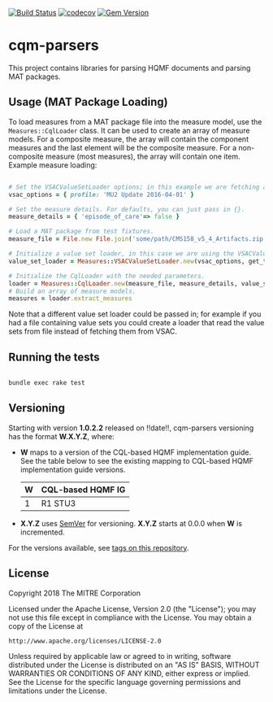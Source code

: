 [![Build Status](https://travis-ci.com/projecttacoma/cqm-parsers.svg?branch=master)](https://travis-ci.com/projecttacoma/cqm-parsers)
[![codecov](https://codecov.io/gh/projecttacoma/cqm-parsers/branch/master/graph/badge.svg)](https://codecov.io/gh/projecttacoma/cqm-parsers)
[![Gem Version](https://badge.fury.io/rb/cqm-parsers.svg)](https://badge.fury.io/rb/cqm-parsers)

# cqm-parsers

This project contains libraries for parsing HQMF documents and parsing MAT packages.

## Usage (MAT Package Loading)

To load measures from a MAT package file into the measure model, use the `Measures::CqlLoader` class. It can be used to create an array of measure models. For a composite measure, the array will contain the component measures and the last element will be the composite measure. For a non-composite measure (most measures), the array will contain one item.
Example measure loading:

```ruby

# Set the VSACValueSetLoader options; in this example we are fetching a specific profile.
vsac_options = { profile: 'MU2 Update 2016-04-01' }

# Set the measure details. For defaults, you can just pass in {}.
measure_details = { 'episode_of_care'=> false }

# Load a MAT package from test fixtures.
measure_file = File.new File.join('some/path/CMS158_v5_4_Artifacts.zip')

# Initialize a value set loader, in this case we are using the VSACValueSetLoader.
value_set_loader = Measures::VSACValueSetLoader.new(vsac_options, get_ticket_granting_ticket)

# Initialize the CqlLoader with the needed parameters.
loader = Measures::CqlLoader.new(measure_file, measure_details, value_set_loader)
# Build an array of measure models.
measures = loader.extract_measures

```

Note that a different value set loader could be passed in; for example if you had a file containing value sets you could create a loader that read the value sets from file instead of fetching them from VSAC.

## Running the tests

```bash

bundle exec rake test

```


## Versioning

Starting with version **1.0.2.2** released on !!date!!, cqm-parsers versioning has the format **W.X.Y.Z**, where:

* **W** maps to a version of the CQL-based HQMF implementation guide. See the table below to see the existing mapping to CQL-based HQMF implementation guide versions.

  | W | CQL-based HQMF IG|
  | --- | --- |
  | 1 | R1 STU3 |

* **X.Y.Z** uses [SemVer](http://semver.org/) for versioning. **X.Y.Z** starts at 0.0.0 when **W** is incremented.

For the versions available, see [tags on this repository](https://github.com/projecttacoma/cqm-parsers/tags).

## License

Copyright 2018 The MITRE Corporation

Licensed under the Apache License, Version 2.0 (the "License");
you may not use this file except in compliance with the License.
You may obtain a copy of the License at

    http://www.apache.org/licenses/LICENSE-2.0

Unless required by applicable law or agreed to in writing, software
distributed under the License is distributed on an "AS IS" BASIS,
WITHOUT WARRANTIES OR CONDITIONS OF ANY KIND, either express or implied.
See the License for the specific language governing permissions and
limitations under the License.
